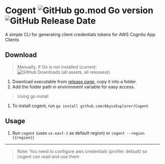 # Cogent ![GitHub go.mod Go version](https://img.shields.io/github/go-mod/go-version/AbyssExplorer/cogent) ![GitHub Release Date](https://img.shields.io/github/release-date/AbyssExplorer/Cogent)

A simple CLI for generating client credentials tokens for AWS Cognito App Clients

## Download
> Manually, If Go is not installed (current: ![GitHub Downloads (all assets, all releases)](https://img.shields.io/github/downloads/AbyssExplorer/Cogent/total))
1. Download executable from [release page](https://github.com/AbyssExplorer/Cogent/releases/), copy it into a folder.
2. Add the folder path in environment variable for easy access.
> Using go install
1. To install cogent, run `go install github.com/AbyssExplorer/Cogent`
   
## Usage
1. Run `cogent` (uses `us-east-1` as default region) or `cogent --region {{region}}`

---
> Note: You need to configure aws credentials (profile: default) so cogent can read and use them
